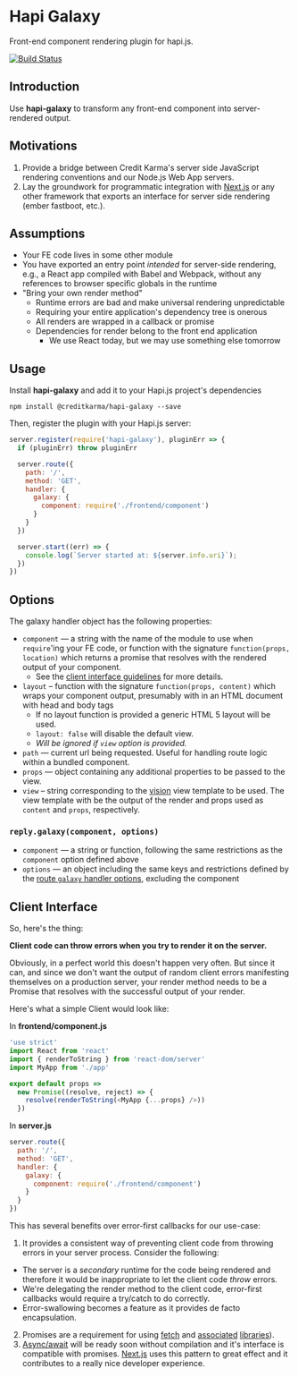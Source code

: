 # Hapi Galaxy

Front-end component rendering plugin for hapi.js.

[![Build Status](https://travis-ci.org/creditkarma/hapi-galaxy.svg?branch=master)](https://travis-ci.org/creditkarma/hapi-galaxy)

## Introduction

Use **hapi-galaxy** to transform any front-end component into server-rendered output.

## Motivations

1. Provide a bridge between Credit Karma's server side JavaScript rendering conventions and our Node.js Web App servers.
2. Lay the groundwork for programmatic integration with [Next.js][next.js] or any other framework that exports an interface for server side rendering (ember fastboot, etc.).

[next.js]: https://github.com/zeit/next.js

## Assumptions

* Your FE code lives in some other module
* You have exported an entry point _intended_ for server-side rendering, e.g., a React app compiled with Babel and Webpack, without any references to browser specific globals in the runtime
* "Bring your own render method"
  * Runtime errors are bad and make universal rendering unpredictable
  * Requiring your entire application's dependency tree is onerous
  * All renders are wrapped in a callback or promise
  * Dependencies for render belong to the front end application
    * We use React today, but we may use something else tomorrow

## Usage

Install **hapi-galaxy** and add it to your Hapi.js project's dependencies

```
npm install @creditkarma/hapi-galaxy --save
```

Then, register the plugin with your Hapi.js server:

```javascript
server.register(require('hapi-galaxy'), pluginErr => {
  if (pluginErr) throw pluginErr

  server.route({
    path: '/',
    method: 'GET',
    handler: {
      galaxy: {
        component: require('./frontend/component')
      }
    }
  })

  server.start((err) => {
    console.log(`Server started at: ${server.info.uri}`);
  })
})
```

## Options

The galaxy handler object has the following properties:

* `component` — a string with the name of the module to use when `require`'ing your FE code, or function with the signature `function(props, location)` which returns a promise that resolves with the rendered output of your component.  
  * See the [client interface guidelines](#client-interface) for more details.
* `layout` – function with the signature `function(props, content)` which wraps your component output, presumably with in an HTML document with head and body tags
  * If no layout function is provided a generic HTML 5 layout will be used.
  * `layout: false` will disable the default view.
  * _Will be ignored if `view` option is provided._
* `path` — current url being requested. Useful for handling route logic within a bundled component.
* `props` — object containing any additional properties to be passed to the view.
* `view` – string corresponding to the [vision][vision] view template to be used. The view template with be the output of the render and props used as `content` and `props`, respectively.

[vision]: https://github.com/hapijs/vision

### `reply.galaxy(component, options)`

* `component` — a string or function, following the same restrictions as the `component` option defined above
* `options` — an object including the same keys and restrictions defined by the
 [route `galaxy` handler options](#options), excluding the component

## Client Interface

So, here's the thing:

**Client code can throw errors when you try to render it on the server.**

Obviously, in a perfect world this doesn't happen very often. But since it can, and since we don't want the output of random client errors manifesting themselves on a production server, your render method needs to be a Promise that resolves with the successful output of your render.

Here's what a simple Client would look like:

In **frontend/component.js**

```javascript
'use strict'
import React from 'react'
import { renderToString } from 'react-dom/server'
import MyApp from './app'

export default props =>
  new Promise((resolve, reject) => {
    resolve(renderToString(<MyApp {...props} />))
  })
```

In **server.js**

```javascript
server.route({
  path: '/',
  method: 'GET',
  handler: {
    galaxy: {
      component: require('./frontend/component')
    }
  }
})
```

This has several benefits over error-first callbacks for our use-case:

1. It provides a consistent way of preventing client code from throwing errors in your server process. Consider the following:
  * The server is a _secondary_ runtime for the code being rendered and therefore it would be inappropriate to let the client code _throw_ errors.
  * We're delegating the render method to the client code, error-first callbacks would require a try/catch to do correctly.
  * Error-swallowing becomes a feature as it provides de facto encapsulation.
2. Promises are a requirement for using [fetch][fetch] and [associated](https://github.com/matthew-andrews/isomorphic-fetch) [libraries](https://github.com/mjackson/http-client)).
3. [Async/await][async] will be ready soon without compilation and it's interface is compatible with promises. [Next.js][next.js] uses this pattern to great effect and it contributes to a really nice developer experience.

[async]: https://github.com/tc39/ecmascript-asyncawait
[fetch]: https://fetch.spec.whatwg.org/
